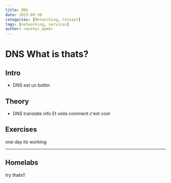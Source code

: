 ```yaml
---
title: DNS
date: 2025-09-30
categories: [Networking, Concept]
tags: [networking, services]
author: <author_mpmk>
---
```


# DNS What is thats?

## Intro
- DNS est un bottin


## Theory
- DNS translate info
Et voila comment c'est cool

## Exercises
one day its working

---

## Homelabs

try thats!!